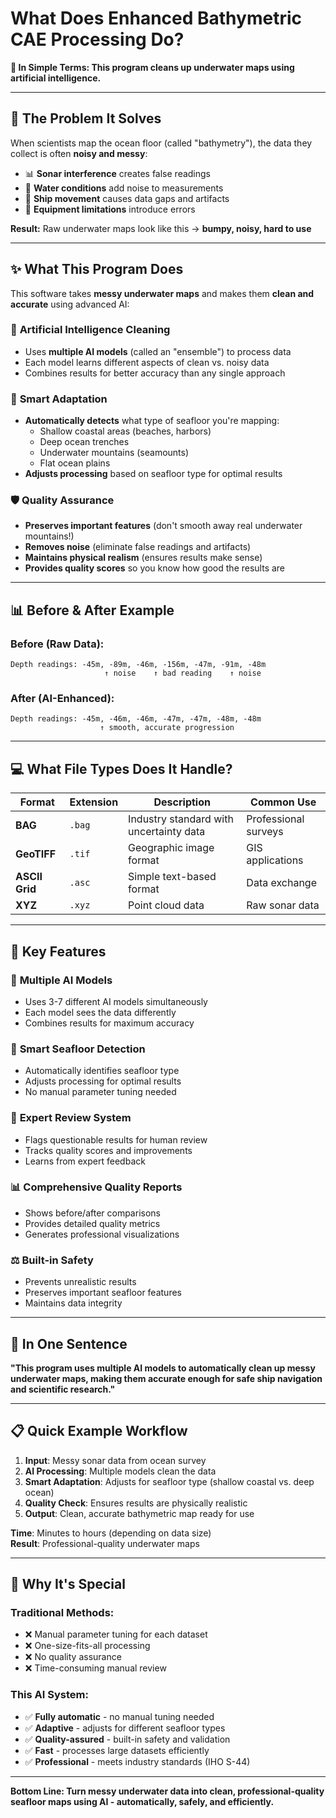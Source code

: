 # What Does Enhanced Bathymetric CAE Processing Do?

**🌊 In Simple Terms: This program cleans up underwater maps using artificial intelligence.**

---

## 🎯 The Problem It Solves

When scientists map the ocean floor (called "bathymetry"), the data they collect is often **noisy and messy**:

- 📊 **Sonar interference** creates false readings
- 🌊 **Water conditions** add noise to measurements  
- 🚢 **Ship movement** causes data gaps and artifacts
- 📡 **Equipment limitations** introduce errors

**Result:** Raw underwater maps look like this → **bumpy, noisy, hard to use**

---

## ✨ What This Program Does

This software takes **messy underwater maps** and makes them **clean and accurate** using advanced AI:

### 🧠 **Artificial Intelligence Cleaning**
- Uses **multiple AI models** (called an "ensemble") to process data
- Each model learns different aspects of clean vs. noisy data
- Combines results for better accuracy than any single approach

### 🎯 **Smart Adaptation** 
- **Automatically detects** what type of seafloor you're mapping:
  - Shallow coastal areas (beaches, harbors)
  - Deep ocean trenches  
  - Underwater mountains (seamounts)
  - Flat ocean plains
- **Adjusts processing** based on seafloor type for optimal results

### 🛡️ **Quality Assurance**
- **Preserves important features** (don't smooth away real underwater mountains!)
- **Removes noise** (eliminate false readings and artifacts)
- **Maintains physical realism** (ensures results make sense)
- **Provides quality scores** so you know how good the results are

---

## 📊 Before & After Example

### Before (Raw Data):
```
Depth readings: -45m, -89m, -46m, -156m, -47m, -91m, -48m
                     ↑ noise    ↑ bad reading    ↑ noise
```

### After (AI-Enhanced):
```
Depth readings: -45m, -46m, -46m, -47m, -47m, -48m, -48m
                    ↑ smooth, accurate progression
```

---


## 💻 What File Types Does It Handle?

| Format | Extension | Description | Common Use |
|--------|-----------|-------------|------------|
| **BAG** | `.bag` | Industry standard with uncertainty data | Professional surveys |
| **GeoTIFF** | `.tif` | Geographic image format | GIS applications |
| **ASCII Grid** | `.asc` | Simple text-based format | Data exchange |
| **XYZ** | `.xyz` | Point cloud data | Raw sonar data |

---


## 🎯 Key Features

### 🤖 **Multiple AI Models**
- Uses 3-7 different AI models simultaneously
- Each model sees the data differently
- Combines results for maximum accuracy

### 🧠 **Smart Seafloor Detection**
- Automatically identifies seafloor type
- Adjusts processing for optimal results
- No manual parameter tuning needed

### 👥 **Expert Review System**
- Flags questionable results for human review
- Tracks quality scores and improvements
- Learns from expert feedback

### 📊 **Comprehensive Quality Reports**
- Shows before/after comparisons
- Provides detailed quality metrics
- Generates professional visualizations

### ⚖️ **Built-in Safety**
- Prevents unrealistic results
- Preserves important seafloor features  
- Maintains data integrity

---


## 🎯 In One Sentence

**"This program uses multiple AI models to automatically clean up messy underwater maps, making them accurate enough for safe ship navigation and scientific research."**

---

## 📋 Quick Example Workflow

1. **Input**: Messy sonar data from ocean survey
2. **AI Processing**: Multiple models clean the data
3. **Smart Adaptation**: Adjusts for seafloor type (shallow coastal vs. deep ocean)
4. **Quality Check**: Ensures results are physically realistic
5. **Output**: Clean, accurate bathymetric map ready for use

**Time**: Minutes to hours (depending on data size)  
**Result**: Professional-quality underwater maps

---

## 🌟 Why It's Special

### Traditional Methods:
- ❌ Manual parameter tuning for each dataset
- ❌ One-size-fits-all processing
- ❌ No quality assurance
- ❌ Time-consuming manual review

### This AI System:
- ✅ **Fully automatic** - no manual tuning needed
- ✅ **Adaptive** - adjusts for different seafloor types  
- ✅ **Quality-assured** - built-in safety and validation
- ✅ **Fast** - processes large datasets efficiently
- ✅ **Professional** - meets industry standards (IHO S-44)

---

**Bottom Line: Turn messy underwater data into clean, professional-quality seafloor maps using AI - automatically, safely, and efficiently.**
